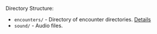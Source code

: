 
Directory Structure:
- `encounters/` - Directory of encounter directories. [Details](/assets/encounters/README.md)
- `sound/` - Audio files.